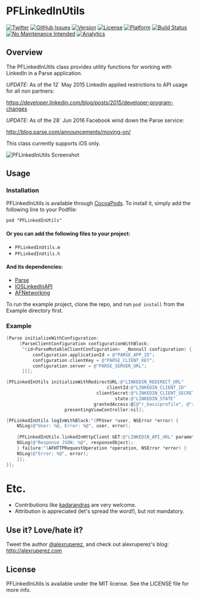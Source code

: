 # PFLinkedInUtils
[![Twitter](http://img.shields.io/badge/contact-@alexruperez-blue.svg?style=flat)](http://twitter.com/alexruperez)
[![GitHub Issues](http://img.shields.io/github/issues/alexruperez/PFLinkedInUtils.svg?style=flat)](http://github.com/alexruperez/PFLinkedInUtils/issues)
[![Version](https://img.shields.io/cocoapods/v/PFLinkedInUtils.svg?style=flat)](http://cocoadocs.org/docsets/PFLinkedInUtils)
[![License](https://img.shields.io/cocoapods/l/PFLinkedInUtils.svg?style=flat)](http://cocoadocs.org/docsets/PFLinkedInUtils)
[![Platform](https://img.shields.io/cocoapods/p/PFLinkedInUtils.svg?style=flat)](http://cocoadocs.org/docsets/PFLinkedInUtils)
[![Build Status](https://travis-ci.org/alexruperez/PFLinkedInUtils.svg?branch=master)](https://travis-ci.org/alexruperez/PFLinkedInUtils)
[![No Maintenance Intended](http://unmaintained.tech/badge.svg)](http://unmaintained.tech/)
[![Analytics](https://ga-beacon.appspot.com/UA-55329295-1/PFLinkedInUtils/readme?pixel)](https://github.com/igrigorik/ga-beacon)

## Overview

The PFLinkedInUtils class provides utility functions for working with LinkedIn in a Parse application.

*UPDATE:* As of the 12´ May 2015 LinkedIn applied restrictions to API usage for all non partners:

https://developer.linkedin.com/blog/posts/2015/developer-program-changes

*UPDATE:* As of the 28´ Jun 2016 Facebook wind down the Parse service:

http://blog.parse.com/announcements/moving-on/

This class currently supports iOS only.

![PFLinkedInUtils Screenshot](https://raw.githubusercontent.com/alexruperez/PFLinkedInUtils/master/screenshot.png)

## Usage

### Installation

PFLinkedInUtils is available through [CocoaPods](http://cocoapods.org). To install
it, simply add the following line to your Podfile:

    pod "PFLinkedInUtils"

#### Or you can add the following files to your project:
* `PFLinkedInUtils.m`
* `PFLinkedInUtils.h`

#### And its dependencies:
* [Parse](https://www.parse.com)
* [IOSLinkedInAPI](https://github.com/jeyben/IOSLinkedInAPI)
* [AFNetworking](https://github.com/AFNetworking/AFNetworking)

To run the example project, clone the repo, and run `pod install` from the Example directory first.

### Example

```objectivec
[Parse initializeWithConfiguration:
     [ParseClientConfiguration configurationWithBlock:
      ^(id<ParseMutableClientConfiguration>  _Nonnull configuration) {
          configuration.applicationId = @"PARSE_APP_ID";
          configuration.clientKey = @"PARSE_CLIENT_KEY";
          configuration.server = @"PARSE_SERVER_URL";
      }]];

[PFLinkedInUtils initializeWithRedirectURL:@"LINKEDIN_REDIRECT_URL"
                                      clientId:@"LINKEDIN_CLIENT_ID"
                                  clientSecret:@"LINKEDIN_CLIENT_SECRET"
                                         state:@"LINKEDIN_STATE"
                                 grantedAccess:@[@"r_basicprofile", @"r_emailaddress"]
                      presentingViewController:nil];

[PFLinkedInUtils logInWithBlock:^(PFUser *user, NSError *error) {
    NSLog(@"User: %@, Error: %@", user, error);
    
    [PFLinkedInUtils.linkedInHttpClient GET:@"LINKEDIN_API_URL" parameters:nil success:^(AFHTTPRequestOperation *operation, id responseObject) {
    NSLog(@"Response JSON: %@", responseObject);
    } failure:^(AFHTTPRequestOperation *operation, NSError *error) {
    NSLog(@"Error: %@", error);
    }];
}];
```

# Etc.

* Contributions like [kadarandras](https://github.com/kadarandras) are very welcome.
* Attribution is appreciated (let's spread the word!), but not mandatory.

## Use it? Love/hate it?

Tweet the author [@alexruperez](http://twitter.com/alexruperez), and check out alexruperez's blog: http://alexruperez.com

## License

PFLinkedInUtils is available under the MIT license. See the LICENSE file for more info.

